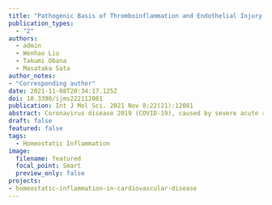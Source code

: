 ```yaml
---
title: "Pathogenic Basis of Thromboinflammation and Endothelial Injury in COVID-19: Current Findings and Therapeutic Implications"
publication_types:
  - "2"
authors:
  - admin
  - Wenhao Liu
  - Takumi Obana
  - Masataka Sata
author_notes:
- "Corresponding author"
date: 2021-11-08T20:34:17.125Z
doi: 10.3390/ijms222112081
publication: Int J Mol Sci. 2021 Nov 8;22(21):12081
abstract: Coronavirus disease 2019 (COVID-19), caused by severe acute respiratory syndrome coronavirus 2 (SARS-CoV-2), has become a global pandemic with a great impact on social and economic activities, as well as public health. In most patients, the symptoms of COVID-19 are a high-grade fever and a dry cough, and spontaneously resolve within ten days. However, in severe cases, COVID-19 leads to atypical bilateral interstitial pneumonia, acute respiratory distress syndrome, and systemic thromboembolism, resulting in multiple organ failure with high mortality and morbidity. SARS-CoV-2 has immune evasion mechanisms, including inhibition of interferon signaling and suppression of T cell and B cell responses. SARS-CoV-2 infection directly and indirectly causes dysregulated immune responses, platelet hyperactivation, and endothelial dysfunction, which interact with each other and are exacerbated by cardiovascular risk factors. In this review, we summarize current knowledge on the pathogenic basis of thromboinflammation and endothelial injury in COVID-19. We highlight the distinct contributions of dysregulated immune responses, platelet hyperactivation, and endothelial dysfunction to the pathogenesis of COVID-19. In addition, we discuss potential therapeutic strategies targeting these mechanisms. 
draft: false
featured: false
tags:
  - Homeostatic Inflammation
image:
  filename: featured
  focal_point: Smart
  preview_only: false
projects:
- homeostatic-inflammation-in-cardiovascular-disease
---
```


